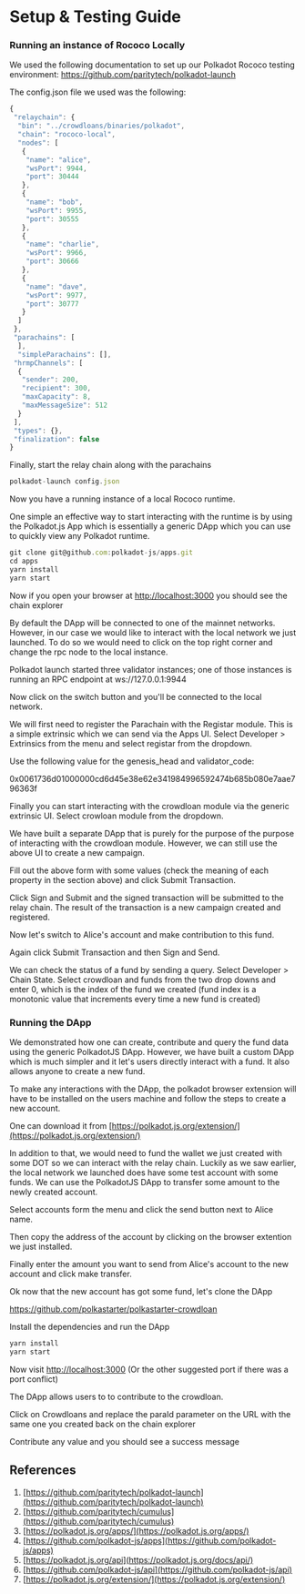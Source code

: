 # Setup & Testing Guide

### Running an instance of Rococo Locally


We used the following documentation to set up our Polkadot Rococo testing environment:
https://github.com/paritytech/polkadot-launch

The config.json file we used was the following:

```jsx
{
 "relaychain": {
  "bin": "../crowdloans/binaries/polkadot",
  "chain": "rococo-local",
  "nodes": [
   {
    "name": "alice",
    "wsPort": 9944,
    "port": 30444
   },
   {
    "name": "bob",
    "wsPort": 9955,
    "port": 30555
   },
   {
    "name": "charlie",
    "wsPort": 9966,
    "port": 30666
   },
   {
    "name": "dave",
    "wsPort": 9977,
    "port": 30777
   }
  ]
 },
 "parachains": [
  ],
  "simpleParachains": [],
 "hrmpChannels": [
  {
   "sender": 200,
   "recipient": 300,
   "maxCapacity": 8,
   "maxMessageSize": 512
  }
 ],
 "types": {},
 "finalization": false
}
```

Finally, start the relay chain along with the parachains

```jsx
polkadot-launch config.json
```

Now you have a running instance of a local Rococo runtime.

One simple an effective way to start interacting with the runtime is by using the Polkadot.js App which is essentially a generic DApp which you can use to quickly view any Polkadot runtime.

```jsx
git clone git@github.com:polkadot-js/apps.git
cd apps
yarn install
yarn start
```

Now if you open your browser at [http://localhost:3000](http://localhost:3000) you should see the chain explorer

By default the DApp will be connected to one of the mainnet networks. However, in our case we would like to interact with the local network we just launched. To do so we would need to click on the top right corner and change the rpc node to the local instance.


Polkadot launch started three validator instances; one of those instances is running an RPC endpoint at ws://127.0.0.1:9944

Now click on the switch button and you'll be connected to the local network.


We will first need to register the Parachain with the Registar module. This is a simple extrinsic which we can send via the Apps UI. Select Developer > Extrinsics from the menu and select registar from the dropdown.

Use the following value for the genesis_head and validator_code:

0x0061736d01000000cd6d45e38e62e341984996592474b685b080e7aae796363f

Finally you can start interacting with the crowdloan module via the generic extrinsic UI. Select crowloan module from the dropdown.

We have built a separate DApp that is purely for the purpose of the purpose of interacting with the crowdloan module. However, we can still use the above UI to create a new campaign. 

Fill out the above form with some values (check the meaning of each property in the section above) and click Submit Transaction.

[]()

Click Sign and Submit and the signed transaction will be submitted to the relay chain. The result of the transaction is a new campaign created and registered. 

Now let's switch to Alice's account and make contribution to this fund.


Again click Submit Transaction and then Sign and Send.

We can check the status of a fund by sending a query. Select Developer > Chain State. Select crowdloan and funds from the two drop downs and enter 0, which is the index of the fund we created (fund index is a monotonic value that increments every time a new fund is created)

### Running the DApp

We demonstrated how one can create, contribute and query the fund data using the generic PolkadotJS DApp. However, we have built a custom DApp which is much simpler and it let's users directly interact with a fund. It also allows anyone to create a new fund.

To make any interactions with the DApp, the polkadot browser extension will have to be installed on the users machine and follow the steps to create a new account.

One can download it from [https://polkadot.js.org/extension/](https://polkadot.js.org/extension/)

In addition to that, we would need to fund the wallet we just created with some DOT so we can interact with the relay chain. Luckily as we saw earlier, the local network we launched does have some test account with some funds. We can use the PolkadotJS DApp to transfer some amount to the newly created account.

Select accounts form the menu and click the send button next to Alice name.

Then copy the address of the account by clicking on the browser extention we just installed.

Finally enter the amount you want to send from Alice's account to the new account and click make transfer. 

Ok now that the new account has got some fund, let's clone the DApp 

https://github.com/polkastarter/polkastarter-crowdloan

Install the dependencies and run the DApp

```jsx
yarn install
yarn start
```

Now visit [http://localhost:3000](https://localhost:3000)  (Or the other suggested port if there was a port conflict)

The DApp allows users to to contribute to the crowdloan.

Click on Crowdloans and replace the paraId parameter on the URL with the same one you created back on the chain explorer

Contribute any value and you should see a success message

## References

1. [https://github.com/paritytech/polkadot-launch](https://github.com/paritytech/polkadot-launch)
2. [https://github.com/paritytech/cumulus](https://github.com/paritytech/cumulus)
3. [https://polkadot.js.org/apps/](https://polkadot.js.org/apps/)
4. [https://github.com/polkadot-js/apps](https://github.com/polkadot-js/apps)
5. [https://polkadot.js.org/api](https://polkadot.js.org/docs/api/)
6. [https://github.com/polkadot-js/api](https://github.com/polkadot-js/api)
7. [https://polkadot.js.org/extension/](https://polkadot.js.org/extension/)

